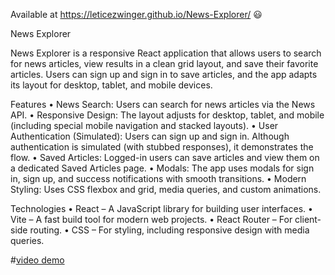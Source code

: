 Available at https://leticezwinger.github.io/News-Explorer/ 😃

News Explorer

News Explorer is a responsive React application that allows users to search for news articles, view results in a clean grid layout, and save their favorite articles. Users can sign up and sign in to save articles, and the app adapts its layout for desktop, tablet, and mobile devices.

Features
• News Search: Users can search for news articles via the News API.
• Responsive Design: The layout adjusts for desktop, tablet, and mobile (including special mobile navigation and stacked layouts).
• User Authentication (Simulated): Users can sign up and sign in. Although authentication is simulated (with stubbed responses), it demonstrates the flow.
• Saved Articles: Logged-in users can save articles and view them on a dedicated Saved Articles page.
• Modals: The app uses modals for sign in, sign up, and success notifications with smooth transitions.
• Modern Styling: Uses CSS flexbox and grid, media queries, and custom animations.

Technologies
• React – A JavaScript library for building user interfaces.
• Vite – A fast build tool for modern web projects.
• React Router – For client-side routing.
• CSS – For styling, including responsive design with media queries.

#[video demo](https://youtu.be/VhNlEbHPNXg)
